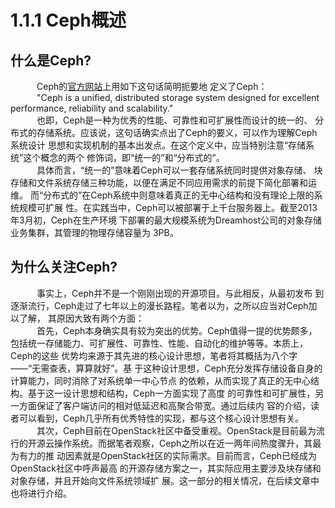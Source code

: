 # 1.1.1 Ceph概述
## 什么是Ceph?
&emsp;&emsp;&emsp;Ceph的[官方网站](https://www.ceph.com)上用如下这句话简明扼要地
定义了Ceph：<br>
&emsp;&emsp;&emsp;"Ceph is a unified, distributed storage system designed for 
excellent performance, reliability and scalability."<br>
&emsp;&emsp;&emsp;也即，Ceph是一种为优秀的性能、可靠性和可扩展性而设计的统一的、
分布式的存储系统。应该说，这句话确实点出了Ceph的要义，可以作为理解Ceph系统设计
思想和实现机制的基本出发点。在这个定义中，应当特别注意“存储系统”这个概念的两个
修饰词，即“统一的”和“分布式的”。<br>
&emsp;&emsp;&emsp;具体而言，“统一的”意味着Ceph可以一套存储系统同时提供对象存储、
块存储和文件系统存储三种功能，以便在满足不同应用需求的前提下简化部署和运维。
而“分布式的”在Ceph系统中则意味着真正的无中心结构和没有理论上限的系统规模可扩展
性。在实践当中，Ceph可以被部署于上千台服务器上。截至2013年3月初，Ceph在生产环境
下部署的最大规模系统为Dreamhost公司的对象存储业务集群，其管理的物理存储容量为
3PB。<br> 
## 为什么关注Ceph? <br>
&emsp;&emsp;&emsp;事实上，Ceph并不是一个刚刚出现的开源项目。与此相反，从最初发布
到逐渐流行，Ceph走过了七年以上的漫长路程。笔者以为，之所以应当对Ceph加以了解，
其原因大致有两个方面：<br>
&emsp;&emsp;&emsp;首先，Ceph本身确实具有较为突出的优势。Ceph值得一提的优势颇多，
包括统一存储能力、可扩展性、可靠性、性能、自动化的维护等等。本质上，Ceph的这些
优势均来源于其先进的核心设计思想，笔者将其概括为八个字——“无需查表，算算就好”。基
于这种设计思想，Ceph充分发挥存储设备自身的计算能力，同时消除了对系统单一中心节点
的依赖，从而实现了真正的无中心结构。基于这一设计思想和结构，Ceph一方面实现了高度
的可靠性和可扩展性，另一方面保证了客户端访问的相对低延迟和高聚合带宽。通过后续内
容的介绍，读者可以看到，Ceph几乎所有优秀特性的实现，都与这个核心设计思想有关。<br>
&emsp;&emsp;&emsp;其次，Ceph目前在OpenStack社区中备受重视。OpenStack是目前最为流
行的开源云操作系统。而据笔者观察，Ceph之所以在近一两年间热度骤升，其最为有力的推
动因素就是OpenStack社区的实际需求。目前而言，Ceph已经成为OpenStack社区中呼声最高
的开源存储方案之一，其实际应用主要涉及块存储和对象存储，并且开始向文件系统领域扩
展。这一部分的相关情况，在后续文章中也将进行介绍。
